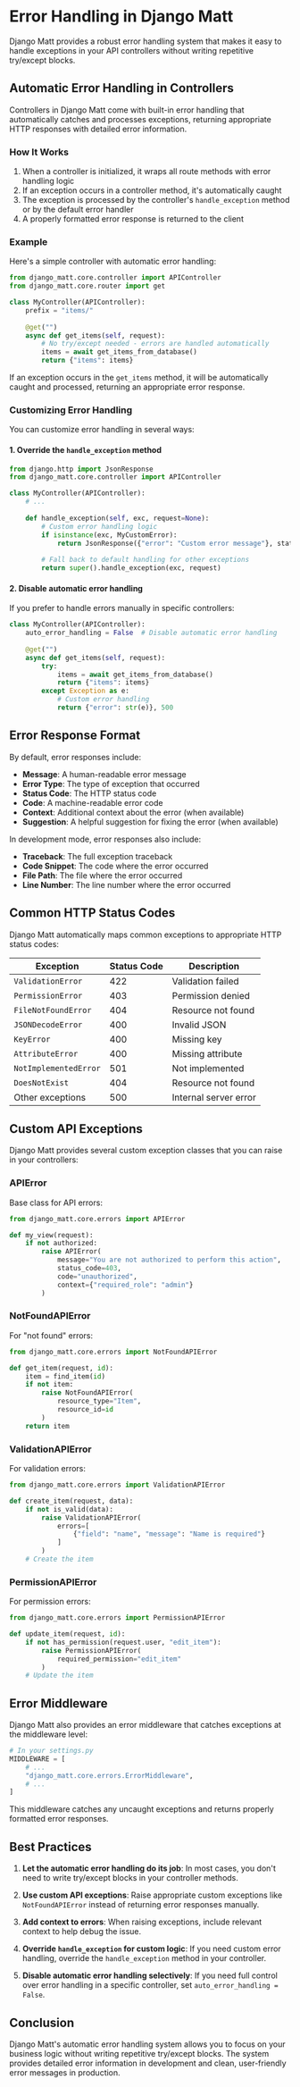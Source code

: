 # Error Handling in Django Matt

Django Matt provides a robust error handling system that makes it easy to handle exceptions in your API controllers without writing repetitive try/except blocks.

## Automatic Error Handling in Controllers

Controllers in Django Matt come with built-in error handling that automatically catches and processes exceptions, returning appropriate HTTP responses with detailed error information.

### How It Works

1. When a controller is initialized, it wraps all route methods with error handling logic
2. If an exception occurs in a controller method, it's automatically caught
3. The exception is processed by the controller's `handle_exception` method or by the default error handler
4. A properly formatted error response is returned to the client

### Example

Here's a simple controller with automatic error handling:

```python
from django_matt.core.controller import APIController
from django_matt.core.router import get

class MyController(APIController):
    prefix = "items/"
    
    @get("")
    async def get_items(self, request):
        # No try/except needed - errors are handled automatically
        items = await get_items_from_database()
        return {"items": items}
```

If an exception occurs in the `get_items` method, it will be automatically caught and processed, returning an appropriate error response.

### Customizing Error Handling

You can customize error handling in several ways:

#### 1. Override the `handle_exception` method

```python
from django.http import JsonResponse
from django_matt.core.controller import APIController

class MyController(APIController):
    # ...
    
    def handle_exception(self, exc, request=None):
        # Custom error handling logic
        if isinstance(exc, MyCustomError):
            return JsonResponse({"error": "Custom error message"}, status=400)
        
        # Fall back to default handling for other exceptions
        return super().handle_exception(exc, request)
```

#### 2. Disable automatic error handling

If you prefer to handle errors manually in specific controllers:

```python
class MyController(APIController):
    auto_error_handling = False  # Disable automatic error handling
    
    @get("")
    async def get_items(self, request):
        try:
            items = await get_items_from_database()
            return {"items": items}
        except Exception as e:
            # Custom error handling
            return {"error": str(e)}, 500
```

## Error Response Format

By default, error responses include:

- **Message**: A human-readable error message
- **Error Type**: The type of exception that occurred
- **Status Code**: The HTTP status code
- **Code**: A machine-readable error code
- **Context**: Additional context about the error (when available)
- **Suggestion**: A helpful suggestion for fixing the error (when available)

In development mode, error responses also include:

- **Traceback**: The full exception traceback
- **Code Snippet**: The code where the error occurred
- **File Path**: The file where the error occurred
- **Line Number**: The line number where the error occurred

## Common HTTP Status Codes

Django Matt automatically maps common exceptions to appropriate HTTP status codes:

| Exception | Status Code | Description |
|-----------|-------------|-------------|
| `ValidationError` | 422 | Validation failed |
| `PermissionError` | 403 | Permission denied |
| `FileNotFoundError` | 404 | Resource not found |
| `JSONDecodeError` | 400 | Invalid JSON |
| `KeyError` | 400 | Missing key |
| `AttributeError` | 400 | Missing attribute |
| `NotImplementedError` | 501 | Not implemented |
| `DoesNotExist` | 404 | Resource not found |
| Other exceptions | 500 | Internal server error |

## Custom API Exceptions

Django Matt provides several custom exception classes that you can raise in your controllers:

### APIError

Base class for API errors:

```python
from django_matt.core.errors import APIError

def my_view(request):
    if not authorized:
        raise APIError(
            message="You are not authorized to perform this action",
            status_code=403,
            code="unauthorized",
            context={"required_role": "admin"}
        )
```

### NotFoundAPIError

For "not found" errors:

```python
from django_matt.core.errors import NotFoundAPIError

def get_item(request, id):
    item = find_item(id)
    if not item:
        raise NotFoundAPIError(
            resource_type="Item",
            resource_id=id
        )
    return item
```

### ValidationAPIError

For validation errors:

```python
from django_matt.core.errors import ValidationAPIError

def create_item(request, data):
    if not is_valid(data):
        raise ValidationAPIError(
            errors=[
                {"field": "name", "message": "Name is required"}
            ]
        )
    # Create the item
```

### PermissionAPIError

For permission errors:

```python
from django_matt.core.errors import PermissionAPIError

def update_item(request, id):
    if not has_permission(request.user, "edit_item"):
        raise PermissionAPIError(
            required_permission="edit_item"
        )
    # Update the item
```

## Error Middleware

Django Matt also provides an error middleware that catches exceptions at the middleware level:

```python
# In your settings.py
MIDDLEWARE = [
    # ...
    "django_matt.core.errors.ErrorMiddleware",
    # ...
]
```

This middleware catches any uncaught exceptions and returns properly formatted error responses.

## Best Practices

1. **Let the automatic error handling do its job**: In most cases, you don't need to write try/except blocks in your controller methods.

2. **Use custom API exceptions**: Raise appropriate custom exceptions like `NotFoundAPIError` instead of returning error responses manually.

3. **Add context to errors**: When raising exceptions, include relevant context to help debug the issue.

4. **Override `handle_exception` for custom logic**: If you need custom error handling, override the `handle_exception` method in your controller.

5. **Disable automatic error handling selectively**: If you need full control over error handling in a specific controller, set `auto_error_handling = False`.

## Conclusion

Django Matt's automatic error handling system allows you to focus on your business logic without writing repetitive try/except blocks. The system provides detailed error information in development and clean, user-friendly error messages in production. 